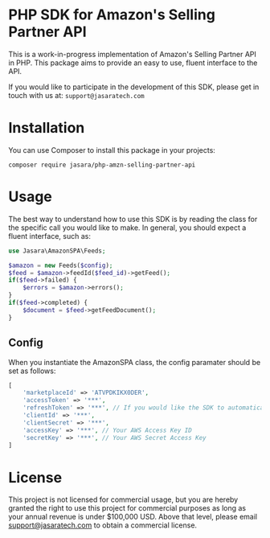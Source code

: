 # PHP SDK for Amazon's Selling Partner API

This is a work-in-progress implementation of Amazon's Selling Partner API in PHP. This package aims to provide an easy to use, fluent interface to the API. 

If you would like to participate in the development of this SDK, please get in touch with us at: `support@jasaratech.com`

# Installation

You can use Composer to install this package in your projects:

`composer require jasara/php-amzn-selling-partner-api`

# Usage

The best way to understand how to use this SDK is by reading the class for the specific call you would like to make. In general, you should expect a fluent interface, such as:

```php
use Jasara\AmazonSPA\Feeds;

$amazon = new Feeds($config);
$feed = $amazon->feedId($feed_id)->getFeed();
if($feed->failed) {
    $errors = $amazon->errors();
}
if($feed->completed) {
    $document = $feed->getFeedDocument();
}
```

## Config

When you instantiate the AmazonSPA class, the config paramater should be set as follows:

```php
[
    'marketplaceId' => 'ATVPDKIKX0DER',
    'accessToken' => '***', 
    'refreshToken' => '***', // If you would like the SDK to automatically fetch a new access token if necessary
    'clientId' => '***',
    'clientSecret' => '***',
    'accessKey' => '***', // Your AWS Access Key ID
    'secretKey' => '***', // Your AWS Secret Access Key
]
```

# License

This project is not licensed for commercial usage, but you are hereby granted the right to use this project for commercial purposes as long as your annual revenue is under $100,000 USD. Above that level, please email support@jasaratech.com to obtain a commercial license.